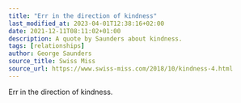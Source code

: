```yaml
---
title: "Err in the direction of kindness"
last_modified_at: 2023-04-01T12:38:16+02:00
date: 2021-12-11T08:11:02+01:00
description: A quote by Saunders about kindness.
tags: [relationships]
author: George Saunders
source_title: Swiss Miss
source_url: https://www.swiss-miss.com/2018/10/kindness-4.html
---
```


Err in the direction of kindness.
